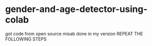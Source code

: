 # gender-and-age-detector-using-colab
got code from  open source misab done in my version
REPEAT THE FOLLOWING STEPS
